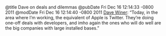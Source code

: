 @title Dave on deals and dilemmas
@pubDate Fri Dec 16 12:14:33 -0800 2011
@modDate Fri Dec 16 12:14:40 -0800 2011
<a href="http://scripting.com/stories/2011/12/16/theSoftwareDevelopersDilem.html">Dave Winer</a>: “Today, in the area where I’m working, the equivalent of Apple is Twitter. They’re doing one-off deals with developers, and imho again the ones who will do well are the big companies with large installed bases.”
